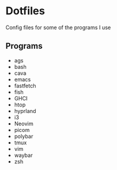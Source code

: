 # Dotfiles
Config files for some of the programs I use

## Programs
* ags
* bash
* cava
* emacs
* fastfetch
* fish
* GHCI
* htop
* hyprland
* i3
* Neovim
* picom
* polybar
* tmux
* vim
* waybar
* zsh
